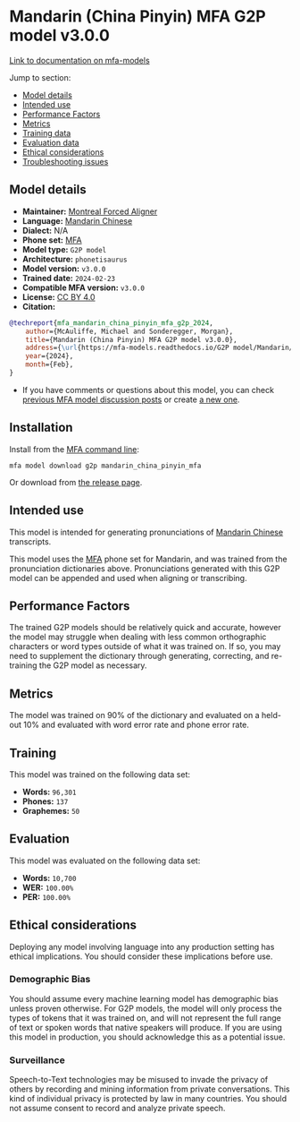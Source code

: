 # Mandarin (China Pinyin) MFA G2P model v3.0.0

[Link to documentation on mfa-models](https://mfa-models.readthedocs.io/en/main/g2p/mandarin_china_pinyin_mfa.html)

Jump to section:

- [Model details](#model-details)
- [Intended use](#intended-use)
- [Performance Factors](#performance-factors)
- [Metrics](#metrics)
- [Training data](#training-data)
- [Evaluation data](#evaluation-data)
- [Ethical considerations](#ethical-considerations)
- [Troubleshooting issues](#troubleshooting-issues)

## Model details

- **Maintainer:** [Montreal Forced Aligner](https://montreal-forced-aligner.readthedocs.io/)
- **Language:** [Mandarin Chinese](https://en.wikipedia.org/wiki/Mandarin_Chinese)
- **Dialect:** N/A
- **Phone set:** [MFA](https://mfa-models.readthedocs.io/en/refactor/mfa_phone_set.html#mandarin)
- **Model type:** `G2P model`
- **Architecture:** `phonetisaurus`
- **Model version:** `v3.0.0`
- **Trained date:** `2024-02-23`
- **Compatible MFA version:** `v3.0.0`
- **License:** [CC BY 4.0](https://github.com/MontrealCorpusTools/mfa-models/tree/main/g2p/mandarin/china_pinyin_mfa/v3.0.0/LICENSE)
- **Citation:**

```bibtex
@techreport{mfa_mandarin_china_pinyin_mfa_g2p_2024,
	author={McAuliffe, Michael and Sonderegger, Morgan},
	title={Mandarin (China Pinyin) MFA G2P model v3.0.0},
	address={\url{https://mfa-models.readthedocs.io/G2P model/Mandarin/Mandarin (China Pinyin) MFA G2P model v3_0_0.html}},
	year={2024},
	month={Feb},
}
```

- If you have comments or questions about this model, you can check [previous MFA model discussion posts](https://github.com/MontrealCorpusTools/mfa-models/discussions?discussions_q=Mandarin+China+Pinyin+MFA+G2P+model+v3.0.0) or create [a new one](https://github.com/MontrealCorpusTools/mfa-models/discussions/new).

## Installation

Install from the [MFA command line](https://montreal-forced-aligner.readthedocs.io/en/latest/user_guide/models/index.html):

```
mfa model download g2p mandarin_china_pinyin_mfa
```

Or download from [the release page](https://github.com/MontrealCorpusTools/mfa-models/releases/tag/g2p-mandarin_china_pinyin_mfa-v3.0.0).

## Intended use

This model is intended for generating pronunciations of [Mandarin Chinese](https://en.wikipedia.org/wiki/Mandarin_Chinese) transcripts.

This model uses the [MFA](https://mfa-models.readthedocs.io/en/refactor/mfa_phone_set.html#mandarin) phone set for Mandarin, and was trained from the pronunciation dictionaries above. Pronunciations generated with this G2P model can be appended and used when aligning or transcribing.

## Performance Factors

The trained G2P models should be relatively quick and accurate, however the model may struggle when dealing with less common orthographic characters or word types outside of what it was trained on. If so, you may need to supplement the dictionary through generating, correcting, and re-training the G2P model as necessary.

## Metrics

The model was trained on 90% of the dictionary and evaluated on a held-out 10% and evaluated with word error rate and phone error rate.

## Training

This model was trained on the following data set:


* **Words:** `96,301`
* **Phones:** `137`
* **Graphemes:** `50`

## Evaluation

This model was evaluated on the following data set:


* **Words:** `10,700`
* **WER:** `100.00%`
* **PER:** `100.00%`

## Ethical considerations

Deploying any model involving language into any production setting has ethical implications. You should consider these implications before use.

### Demographic Bias

You should assume every machine learning model has demographic bias unless proven otherwise. For G2P models, the model will only process the types of tokens that it was trained on, and will not represent the full range of text or spoken words that native speakers will produce. If you are using this model in production, you should acknowledge this as a potential issue.

### Surveillance

Speech-to-Text technologies may be misused to invade the privacy of others by recording and mining information from private conversations. This kind of individual privacy is protected by law in many countries. You should not assume consent to record and analyze private speech.
